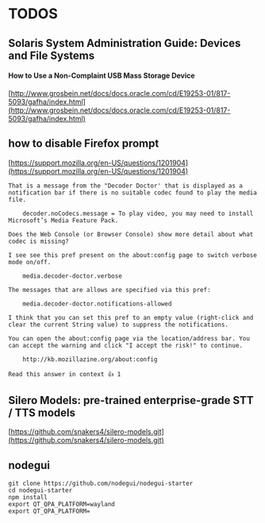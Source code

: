 # TODOS

## Solaris System Administration Guide: Devices and File Systems
#### How to Use a Non-Complaint USB Mass Storage Device
[http://www.grosbein.net/docs/docs.oracle.com/cd/E19253-01/817-5093/gafha/index.html](http://www.grosbein.net/docs/docs.oracle.com/cd/E19253-01/817-5093/gafha/index.html)

## how to disable Firefox prompt
[https://support.mozilla.org/en-US/questions/1201904](https://support.mozilla.org/en-US/questions/1201904)
```
That is a message from the "Decoder Doctor' that is displayed as a notification bar if there is no suitable codec found to play the media file.

    decoder.noCodecs.message = To play video, you may need to install Microsoft’s Media Feature Pack. 

Does the Web Console (or Browser Console) show more detail about what codec is missing?

I see see this pref present on the about:config page to switch verbose mode on/off.

    media.decoder-doctor.verbose 

The messages that are allows are specified via this pref:

    media.decoder-doctor.notifications-allowed 

I think that you can set this pref to an empty value (right-click and clear the current String value) to suppress the notifications.

You can open the about:config page via the location/address bar. You can accept the warning and click "I accept the risk!" to continue.

    http://kb.mozillazine.org/about:config 

Read this answer in context 👍 1
```

## Silero Models: pre-trained enterprise-grade STT / TTS models
[https://github.com/snakers4/silero-models.git](https://github.com/snakers4/silero-models.git)

## nodegui
```
git clone https://github.com/nodegui/nodegui-starter
cd nodegui-starter
npm install
export QT_QPA_PLATFORM=wayland
export QT_QPA_PLATFORM=
```

